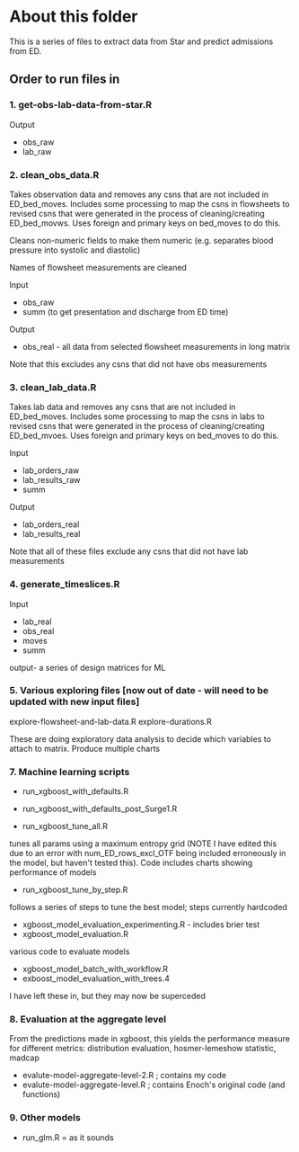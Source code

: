 # About this folder

This is a series of files to extract data from Star and predict admissions from ED. 

## Order to run files in

### 1. get-obs-lab-data-from-star.R

Output
- obs_raw 
- lab_raw

### 2. clean_obs_data.R

Takes observation data and removes any csns that are not included in ED_bed_moves. Includes some processing to map the csns in flowsheets to revised csns that were generated in the process of cleaning/creating ED_bed_movws. Uses foreign and primary keys on bed_moves to do this.

Cleans non-numeric fields to make them numeric (e.g. separates blood pressure into systolic and diastolic)

Names of flowsheet measurements are cleaned

Input
- obs_raw 
- summ (to get presentation and discharge from ED time)

Output
- obs_real - all data from selected flowsheet measurements in long matrix

Note that this excludes any csns that did not have obs measurements


### 3. clean_lab_data.R

Takes lab data and removes any csns that are not included in ED_bed_moves. Includes some processing to map the csns in labs to revised csns that were generated in the process of cleaning/creating ED_bed_mvoes. Uses foreign and primary keys on bed_moves to do this.

Input
- lab_orders_raw 
- lab_results_raw
- summ

Output
- lab_orders_real
- lab_results_real

Note that all of these files exclude any csns that did not have lab measurements

### 4. generate_timeslices.R

Input
- lab_real
- obs_real
- moves
- summ

output- a series of design matrices for ML


### 5. Various exploring files [now out of date - will need to be updated with new input files]

explore-flowsheet-and-lab-data.R
explore-durations.R

These are doing exploratory data analysis to decide which variables to attach to matrix. Produce multiple charts


### 7. Machine learning scripts

- run_xgboost_with_defaults.R 
- run_xgboost_with_defaults_post_Surge1.R 

- run_xgboost_tune_all.R

tunes all params using a maximum entropy grid (NOTE I have edited this due to an error with num_ED_rows_excl_OTF being included erroneously in the model, but haven't tested this). Code includes charts showing performance of models

- run_xgboost_tune_by_step.R

follows a series of steps to tune the best model; steps currently hardcoded

- xgboost_model_evaluation_experimenting.R - includes brier test
- xgboost_model_evaluation.R

various code to evaluate models

- xgboost_model_batch_with_workflow.R
- exboost_model_evaluation_with_trees.4

I have left these in, but they may now be superceded



### 8. Evaluation at the aggregate level

From the predictions made in xgboost, this yields the performance measure for different metrics: distribution evaluation, hosmer-lemeshow statistic, madcap

- evalute-model-aggregate-level-2.R ; contains my code
- evalute-model-aggregate-level.R ; contains Enoch's original code (and functions)


### 9. Other models

- run_glm.R = as it sounds
